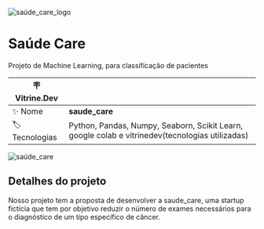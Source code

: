 ![saúde_care_logo](https://user-images.githubusercontent.com/104234513/200601589-b3b8f9dd-8bc8-477f-8ef9-bbf9be610c90.png)



# Saúde Care

Projeto de Machine Learning, para classificação de pacientes

| :placard: Vitrine.Dev |     |
| -------------  | --- |
| :sparkles: Nome        | **saude_care**
| :label: Tecnologias | Python, Pandas, Numpy, Seaborn, Scikit Learn, google colab e vitrinedev(tecnologias utilizadas)

<!-- Inserir imagem com a #vitrinedev ao final do link -->
![saúde_care](https://user-images.githubusercontent.com/104234513/200601735-3a2bd3b8-ac8c-49bd-a240-55c526e44469.png#vitrinedev)

## Detalhes do projeto

Nosso projeto tem a proposta de desenvolver a saude_care, uma startup fictícia que tem por objetivo reduzir o número de exames necessários para o diagnóstico de um tipo específico de câncer. 

















